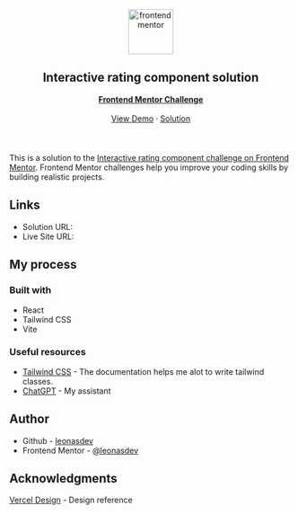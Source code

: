 <div id="top"></div>

<div align="center">

  <img src="https://www.frontendmentor.io/static/images/logo-mobile.svg" alt="frontendmentor" width="80">

  <h2 align="center">Interactive rating component solution</h2>
  <p align="center">
    <a href="https://www.frontendmentor.io/challenges/interactive-rating-component-koxpeBUmI"><strong>Frontend Mentor Challenge</strong></a>
    <br />
    <br />
    <a href="">View Demo</a>
    ·
    <a href="" target="_blank">Solution</a>
  </p>
</div>

#

<div align="center">
  <img src="">
</div>

This is a solution to the [Interactive rating component challenge on Frontend Mentor](https://www.frontendmentor.io/challenges/interactive-rating-component-koxpeBUmI). Frontend Mentor challenges help you improve your coding skills by building realistic projects. 

## Links
- Solution URL: []()
- Live Site URL: []()

## My process

### Built with

- React
- Tailwind CSS
- Vite

### Useful resources
- [Tailwind CSS](https://tailwindcss.com/) - The documentation helps me alot to write tailwind classes.
- [ChatGPT](https://chat.openai.com/chat) - My assistant

## Author

- Github - [leonasdev](https://github.com/leonasdev/)
- Frontend Mentor - [@leonasdev](https://www.frontendmentor.io/profile/leonasdev)

## Acknowledgments
[Vercel Design](https://vercel.com/design/) - Design reference